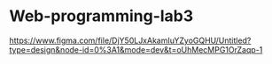 # Web-programming-lab3
https://www.figma.com/file/DjY50LJxAkamIuYZyoGQHU/Untitled?type=design&node-id=0%3A1&mode=dev&t=oUhMecMPG1OrZaqp-1